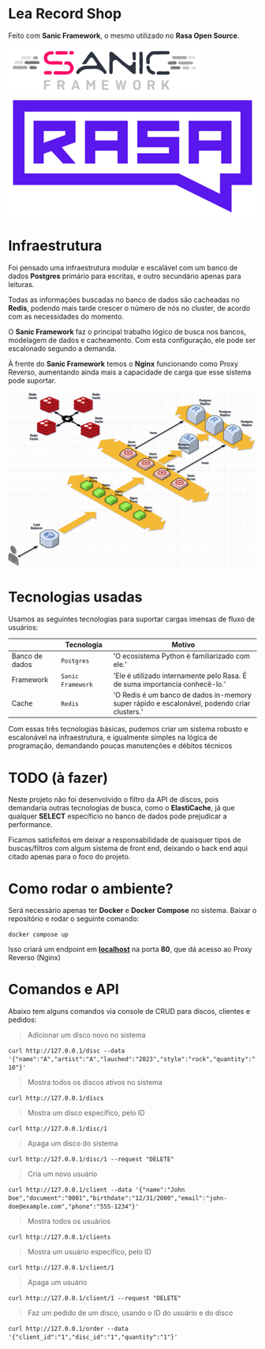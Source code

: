 # Lea Record Shop

Feito com **Sanic Framework**, o mesmo utilizado no **Rasa Open Source**.

[![Sanic Framework](sanic.png)](https://sanic.dev)
[![Rasa](rasa.svg)](https://rasa.com)

# Infraestrutura

Foi pensado uma infraestrutura modular e escalável com um banco de dados **Postgres** primário para escritas, e outro secundário apenas para leituras.

Todas as informações buscadas no banco de dados são cacheadas no **Redis**, podendo mais tarde crescer o número de nós no cluster, de acordo com as necessidades do momento.

O **Sanic Framework** faz o principal trabalho lógico de busca nos bancos, modelagem de dados e cacheamento. Com esta configuração, ele pode ser escalonado segundo a demanda.

À frente do **Sanic Framework** temos o **Nginx** funcionando como Proxy Reverso, aumentando ainda mais a capacidade de carga que esse sistema pode suportar.

![Sanic Framework](infra.png)

# Tecnologias usadas

Usamos as seguintes tecnologias para suportar cargas imensas de fluxo de usuários:

|                |Tecnologia                     |Motivo                         |
|----------------|-------------------------------|-----------------------------|
|Banco de dados  |`Postgres`                     |'O ecosistema Python é familiarizado com ele.'|
|Framework       |`Sanic Framework  `            |'Ele é utilizado internamente pelo Rasa. É de suma importancia conhecê-lo.'|
|Cache           |`Redis`|'O Redis é um banco de dados in-memory super rápido e escalonável, podendo criar clusters.'|

Com essas três tecnologias básicas, pudemos criar um sistema robusto e escalonável na infraestrutura, e igualmente simples na lógica de programação, demandando poucas manutenções e débitos técnicos

# TODO (à fazer)

Neste projeto não foi desenvolvido o filtro da API de discos, pois demandaria outras tecnologias de busca, como o **ElastiCache**, já que qualquer **SELECT** específicio no banco de dados pode prejudicar a performance.

Ficamos satisfeitos em deixar a responsabilidade de quaisquer tipos de buscas/filtros com algum sistema de front end, deixando o back end aqui citado apenas para o foco do projeto.


# Como rodar o ambiente?

Será necessário apenas ter **Docker** e **Docker Compose** no sistema. Baixar o repositório e rodar o seguinte comando:

`docker compose up`

Isso criará um endpoint em **[localhost](http://127.0.0.1)** na porta **80**, que dá acesso ao Proxy Reverso (Nginx)

# Comandos e API

Abaixo tem alguns comandos via console de CRUD para discos, clientes e pedidos:

> Adicionar um disco novo no sistema

`curl http://127.0.0.1/disc --data '{"name":"A","artist":"A","lauched":"2023","style":"rock","quantity":"10"}'`


> Mostra todos os discos ativos no sistema
>
`curl http://127.0.0.1/discs`

> Mostra um disco específico, pelo ID
>
`curl http://127.0.0.1/disc/1`

> Apaga um disco do sistema
>
`curl http://127.0.0.1/disc/1 --request "DELETE"`

> Cria um novo usuário
>
`curl http://127.0.0.1/client --data '{"name":"John Doe","document":"0001","birthdate":"12/31/2000","email":"john-doe@example.com","phone":"555-1234"}'`

> Mostra todos os usuários
>
`curl http://127.0.0.1/clients`

> Mostra um usuário específico, pelo ID
>
`curl http://127.0.0.1/client/1`

> Apaga um usuário
>
`curl http://127.0.0.1/client/1 --request "DELETE"`

> Faz um pedido de um disco, usando o ID do usuário e do disco
>
`curl http://127.0.0.1/order --data '{"client_id":"1","disc_id":"1","quantity":"1"}'`